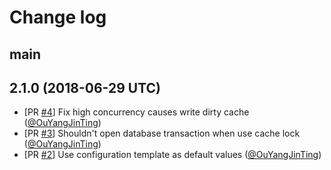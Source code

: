 # Change log

## main

## 2.1.0 (2018-06-29 UTC)

- [PR [#4](https://github.com/OuYangJinTing/ar_cache/pull/4)] Fix high concurrency causes write dirty cache ([@OuYangJinTing](https://github.com/OuYangJinTing))
- [PR [#3](https://github.com/OuYangJinTing/ar_cache/pull/3)] Shouldn't open database transaction when use cache lock ([@OuYangJinTing](https://github.com/OuYangJinTing))
- [PR [#2](https://github.com/OuYangJinTing/ar_cache/pull/2)] Use configuration template as default values ([@OuYangJinTing](https://github.com/OuYangJinTing))
